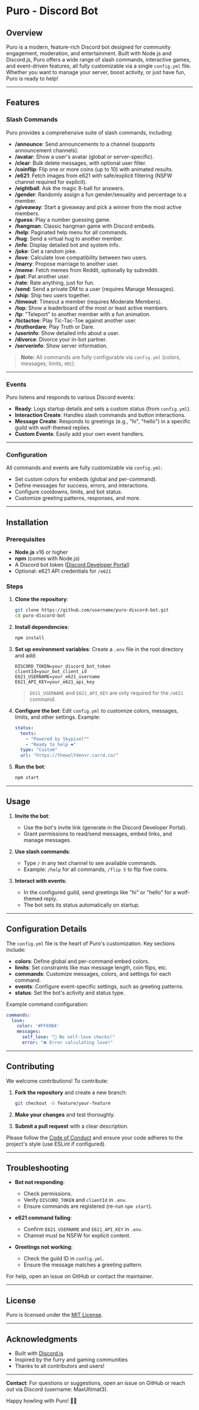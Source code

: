# Puro - Discord Bot

## Overview

Puro is a modern, feature-rich Discord bot designed for community engagement, moderation, and entertainment. Built with Node.js and Discord.js, Puro offers a wide range of slash commands, interactive games, and event-driven features, all fully customizable via a single `config.yml` file. Whether you want to manage your server, boost activity, or just have fun, Puro is ready to help!

---

## Features

### Slash Commands

Puro provides a comprehensive suite of slash commands, including:

- **/announce**: Send announcements to a channel (supports announcement channels).
- **/avatar**: Show a user's avatar (global or server-specific).
- **/clear**: Bulk delete messages, with optional user filter.
- **/coinflip**: Flip one or more coins (up to 10) with animated results.
- **/e621**: Fetch images from e621 with safe/explicit filtering (NSFW channel required for explicit).
- **/eightball**: Ask the magic 8-ball for answers.
- **/gender**: Randomly assign a fun gender/sexuality and percentage to a member.
- **/giveaway**: Start a giveaway and pick a winner from the most active members.
- **/guess**: Play a number guessing game.
- **/hangman**: Classic hangman game with Discord embeds.
- **/help**: Paginated help menu for all commands.
- **/hug**: Send a virtual hug to another member.
- **/info**: Display detailed bot and system info.
- **/joke**: Get a random joke.
- **/love**: Calculate love compatibility between two users.
- **/marry**: Propose marriage to another user.
- **/meme**: Fetch memes from Reddit, optionally by subreddit.
- **/pat**: Pat another user.
- **/rate**: Rate anything, just for fun.
- **/send**: Send a private DM to a user (requires Manage Messages).
- **/ship**: Ship two users together.
- **/timeout**: Timeout a member (requires Moderate Members).
- **/top**: Show a leaderboard of the most or least active members.
- **/tp**: "Teleport" to another member with a fun animation.
- **/tictactoe**: Play Tic-Tac-Toe against another user.
- **/truthordare**: Play Truth or Dare.
- **/userinfo**: Show detailed info about a user.
- **/divorce**: Divorce your in-bot partner.
- **/serverinfo**: Show server information.

> **Note:** All commands are fully configurable via `config.yml` (colors, messages, limits, etc).

---

### Events

Puro listens and responds to various Discord events:

- **Ready**: Logs startup details and sets a custom status (from `config.yml`).
- **Interaction Create**: Handles slash commands and button interactions.
- **Message Create**: Responds to greetings (e.g., "hi", "hello") in a specific guild with wolf-themed replies.
- **Custom Events**: Easily add your own event handlers.

---

### Configuration

All commands and events are fully customizable via `config.yml`:

- Set custom colors for embeds (global and per-command).
- Define messages for success, errors, and interactions.
- Configure cooldowns, limits, and bot status.
- Customize greeting patterns, responses, and more.

---

## Installation

### Prerequisites

- **Node.js** v16 or higher
- **npm** (comes with Node.js)
- A Discord bot token ([Discord Developer Portal](https://discord.com/developers/applications))
- Optional: e621 API credentials for `/e621`

### Steps

1. **Clone the repository**:
   ```bash
   git clone https://github.com/username/puro-discord-bot.git
   cd puro-discord-bot
   ```

2. **Install dependencies**:
   ```bash
   npm install
   ```

3. **Set up environment variables**:
   Create a `.env` file in the root directory and add:
   ```
   DISCORD_TOKEN=your_discord_bot_token
   clientId=your_bot_client_id
   E621_USERNAME=your_e621_username
   E621_API_KEY=your_e621_api_key
   ```
   > `E621_USERNAME` and `E621_API_KEY` are only required for the `/e621` command.

4. **Configure the bot**:
   Edit `config.yml` to customize colors, messages, limits, and other settings. Example:
   ```yaml
   status:
     texts:
       - "Powered by Skypixel™️"
       - "Ready to help ❤️"
     type: "Custom"
     url: "https://thewolfdenvr.carrd.co/"
   ```

5. **Run the bot**:
   ```bash
   npm start
   ```

---

## Usage

1. **Invite the bot**:
   - Use the bot's invite link (generate in the Discord Developer Portal).
   - Grant permissions to read/send messages, embed links, and manage messages.

2. **Use slash commands**:
   - Type `/` in any text channel to see available commands.
   - Example: `/help` for all commands, `/flip 5` to flip five coins.

3. **Interact with events**:
   - In the configured guild, send greetings like "hi" or "hello" for a wolf-themed reply.
   - The bot sets its status automatically on startup.

---

## Configuration Details

The `config.yml` file is the heart of Puro's customization. Key sections include:

- **colors**: Define global and per-command embed colors.
- **limits**: Set constraints like max message length, coin flips, etc.
- **commands**: Customize messages, colors, and settings for each command.
- **events**: Configure event-specific settings, such as greeting patterns.
- **status**: Set the bot's activity and status type.

Example command configuration:
```yaml
commands:
  love:
    color: '#FF69B4'
    messages:
      self_love: "💝 No self-love checks!"
      error: "❌ Error calculating love!"
```

---

## Contributing

We welcome contributions! To contribute:

1. **Fork the repository** and create a new branch:
   ```bash
   git checkout -b feature/your-feature
   ```

2. **Make your changes** and test thoroughly.

3. **Submit a pull request** with a clear description.

Please follow the [Code of Conduct](CODE_OF_CONDUCT.md) and ensure your code adheres to the project's style (use ESLint if configured).

---

## Troubleshooting

- **Bot not responding**:
  - Check permissions.
  - Verify `DISCORD_TOKEN` and `clientId` in `.env`.
  - Ensure commands are registered (re-run `npm start`).

- **e621 command failing**:
  - Confirm `E621_USERNAME` and `E621_API_KEY` in `.env`.
  - Channel must be NSFW for explicit content.

- **Greetings not working**:
  - Check the guild ID in `config.yml`.
  - Ensure the message matches a greeting pattern.

For help, open an issue on GitHub or contact the maintainer.

---

## License

Puro is licensed under the [MIT License](LICENSE).

---

## Acknowledgments

- Built with [Discord.js](https://discord.js.org/)
- Inspired by the furry and gaming communities
- Thanks to all contributors and users!

---

**Contact**: For questions or suggestions, open an issue on GitHub or reach out via Discord (username: MaxUltimat3).

Happy howling with Puro! 🐺✨